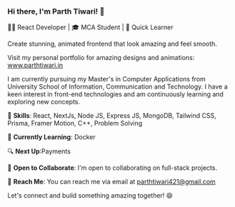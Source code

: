 ### Hi there, I'm Parth Tiwari! 👋

👨‍💻 React Developer | 🎓 MCA Student | 🌱 Quick Learner

Create stunning, animated frontend that look amazing and feel smooth.

Visit my personal portfolio for amazing designs and animations: www.parthtiwari.in

I am currently pursuing my Master's in Computer Applications from University School of Information, Communication and Technology. I have a keen interest in front-end technologies and am continuously learning and exploring new concepts.


🚀 **Skills**: React, NextJs, Node JS, Express JS, MongoDB, Tailwind CSS, Prisma, Framer Motion, C++, Problem Solving

🌟 **Currently Learning**: Docker

🔍 **Next Up**:Payments

💼 **Open to Collaborate**: I'm open to collaborating on full-stack projects.

📧 **Reach Me**: You can reach me via email at [parthtiwari421@gmail.com](mailto:parthtiwari421@gmail.com)

Let's connect and build something amazing together! 😄
